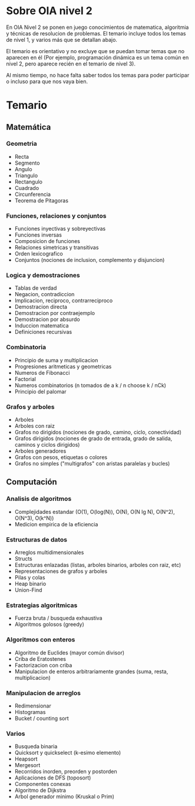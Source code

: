 
# Sobre OIA nivel 2

En OIA Nivel 2 se ponen en juego conocimientos de matematica, algoritmia y
técnicas de resolucion de problemas. El temario incluye todos los temas de nivel
1, y varios más que se detallan abajo.

El temario es orientativo y no excluye que se puedan tomar temas que no aparecen
en él (Por ejemplo, programación dinámica es un tema común en nivel 2, pero
aparece recién en el temario de nivel 3).

Al mismo tiempo, no hace falta saber todos los temas para poder participar o
incluso para que nos vaya bien.

# Temario

## Matemática

### Geometria

- Recta
- Segmento
- Angulo
- Triangulo
- Rectangulo
- Cuadrado
- Circunferencia
- Teorema de Pitagoras

### Funciones, relaciones y conjuntos

- Funciones inyectivas y sobreyectivas
- Funciones inversas
- Composicion de funciones
- Relaciones simetricas y transitivas
- Orden lexicografico
- Conjuntos (nociones de inclusion, complemento y disjuncion)

### Logica y demostraciones

- Tablas de verdad
- Negacion, contradiccion
- Implicacion, reciproco, contrarreciproco
- Demostracion directa
- Demostracion por contraejemplo
- Demostracion por absurdo
- Induccion matematica
- Definiciones recursivas

### Combinatoria

- Principio de suma y multiplicacion
- Progresiones aritmeticas y geometricas
- Numeros de Fibonacci
- Factorial
- Numeros combinatorios (n tomados de a k / n choose k / nCk)
- Principio del palomar

### Grafos y arboles

- Arboles
- Arboles con raiz
- Grafos no dirigidos (nociones de grado, camino, ciclo, conectividad)
- Grafos dirigidos (nociones de grado de entrada, grado de salida, caminos y ciclos dirigidos)
- Arboles generadores
- Grafos con pesos, etiquetas o colores
- Grafos no simples ("multigrafos" con aristas paralelas y bucles)

## Computación

### Analisis de algoritmos

- Complejidades estandar (O(1), O(log(N)), O(N), O(N lg N), O(N^2), O(N^3), O(k^N))
- Medicion empirica de la eficiencia

### Estructuras de datos

- Arreglos multidimensionales
- Structs
- Estructuras enlazadas (listas, arboles binarios, arboles con raiz, etc)
- Representaciones de grafos y arboles
- Pilas y colas
- Heap binario
- Union-Find

### Estrategias algoritmicas

- Fuerza bruta / busqueda exhaustiva
- Algoritmos golosos (greedy)

### Algoritmos con enteros

- Algoritmo de Euclides (mayor común divisor)
- Criba de Eratostenes
- Factorizacion con criba
- Manipulacion de enteros arbitrariamente grandes (suma, resta, multiplicacion)

### Manipulacion de arreglos

- Redimensionar
- Histogramas
- Bucket / counting sort

### Varios

- Busqueda binaria
- Quicksort y quickselect (k-esimo elemento)
- Heapsort
- Mergesort
- Recorridos inorden, preorden y postorden
- Aplicaciones de DFS (toposort)
- Componentes conexas
- Algoritmo de Dijkstra
- Arbol generador minimo (Kruskal o Prim)
